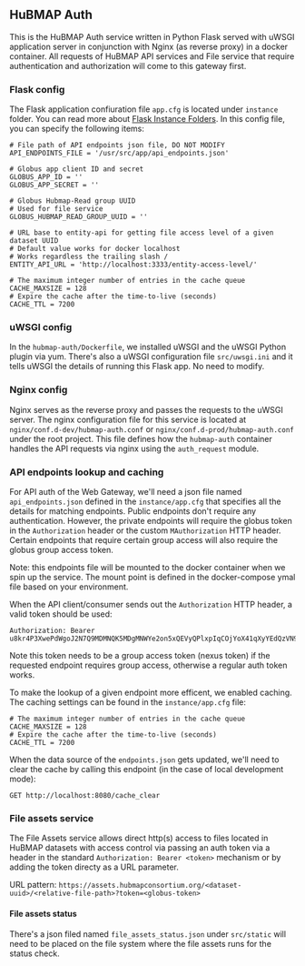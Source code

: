 ## HuBMAP Auth

This is the HuBMAP Auth service written in Python Flask served with uWSGI application server in conjunction with Nginx (as reverse proxy) in a docker container. All requests of HuBMAP API services and File service that require authentication and authorization will come to this gateway first.

### Flask config

The Flask application confiuration file `app.cfg` is located under `instance` folder. You can read more about [Flask Instance Folders](http://flask.pocoo.org/docs/1.0/config/#instance-folders). In this config file, you can specify the following items:

````
# File path of API endpoints json file, DO NOT MODIFY
API_ENDPOINTS_FILE = '/usr/src/app/api_endpoints.json'

# Globus app client ID and secret
GLOBUS_APP_ID = ''
GLOBUS_APP_SECRET = ''

# Globus Hubmap-Read group UUID
# Used for file service
GLOBUS_HUBMAP_READ_GROUP_UUID = ''

# URL base to entity-api for getting file access level of a given dataset UUID
# Default value works for docker localhost
# Works regardless the trailing slash /
ENTITY_API_URL = 'http://localhost:3333/entity-access-level/'

# The maximum integer number of entries in the cache queue
CACHE_MAXSIZE = 128
# Expire the cache after the time-to-live (seconds)
CACHE_TTL = 7200
````

### uWSGI config

In the `hubmap-auth/Dockerfile`, we installed uWSGI and the uWSGI Python plugin via yum. There's also a uWSGI configuration file `src/uwsgi.ini` and it tells uWSGI the details of running this Flask app. No need to modify.

### Nginx config

Nginx serves as the reverse proxy and passes the requests to the uWSGI server. The nginx configuration file for this service is located at `nginx/conf.d-dev/hubmap-auth.conf` or `nginx/conf.d-prod/hubmap-auth.conf` under the root project. This file defines how the `hubmap-auth` container handles the API requests via nginx using the `auth_request` module.


### API endpoints lookup and caching

For API auth of the Web Gateway, we'll need a json file named `api_endpoints.json` defined in the `instance/app.cfg` that specifies all the details for matching endpoints. Public endpoints don't require any authentication. However, the private endpoints will require the globus token in the `Authorization` header or the custom `MAuthorization` HTTP header. Certain endpoints that require certain group access will also require the globus group access token. 

Note: this endpoints file will be mounted to the docker container when we spin up the service. The mount point is defined in the docker-compose ymal file based on your environment.

When the API client/consumer sends out the `Authorization` HTTP header, a valid token should be used:

````
Authorization: Bearer u8kr4P3XwePdWgoJ2N7Q9MDMNQK5MDgMNWYe2on5xQEVyQPlxpIqCOjYoX41qXyYEdQzVN9np2jQMniPpDJ74c7LXztq9mYc10GQU6d0x
````

Note this token needs to be a group access token (nexus token) if the requested endpoint requires group access, otherwise a regular auth token works.

To make the lookup of a given endpoint more efficent, we enabled caching. The caching settings can be found in the `instance/app.cfg` file:

````
# The maximum integer number of entries in the cache queue
CACHE_MAXSIZE = 128
# Expire the cache after the time-to-live (seconds)
CACHE_TTL = 7200
````

When the data source of the `endpoints.json` gets updated, we'll need to clear the cache by calling this endpoint (in the case of local development mode):

````
GET http://localhost:8080/cache_clear
````

### File assets service

The File Assets service allows direct http(s) access to files located in HuBMAP datasets with access control via passing an auth token via a header in the standard `Authorization: Bearer <token>` mechanism or by adding the token directy as a URL parameter.

  URL pattern: `https://assets.hubmapconsortium.org/<dataset-uuid>/<relative-file-path>?token=<globus-token>`

#### File assets status

There's a json filed named `file_assets_status.json` under `src/static` will need to be placed on the file system where the file assets runs for the status check.
